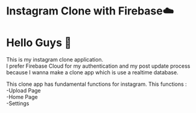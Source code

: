# Instagram Clone with Firebase☁️
# Hello Guys 👋

This is my instagram clone application.<br/> 
I prefer Firebase Cloud for my authentication and my post update process because I wanna make a clone app which is use a realtime database.<br/>


This clone app has fundamental functions for instagram. This functions :<br/>
-Upload Page<br/>
-Home Page<br/>
-Settings<br/>


